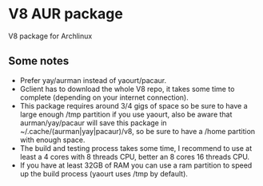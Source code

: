 # V8 AUR package
V8 package for Archlinux

## Some notes

* Prefer yay/aurman instead of yaourt/pacaur.
* Gclient has to download the whole V8 repo, it takes some time to complete (depending on your internet connection).
* This package requires around 3/4 gigs of space so be sure to have a large enough /tmp partition if you use yaourt, also be aware that aurman/yay/pacaur will save this package in ~/.cache/(aurman|yay|pacaur)/v8, so be sure to have a /home partition with enough space.
* The build and testing process takes some time, I recommend to use at least a 4 cores with 8 threads CPU, better an 8 cores 16 threads CPU.
* If you have at least 32GB of RAM you can use a ram partition to speed up the build process (yaourt uses /tmp by default).
